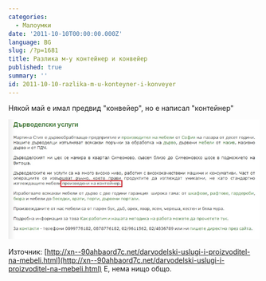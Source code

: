 ```yaml
---
categories:
  - Малоумки
date: '2011-10-10T00:00:00.000Z'
language: BG
slug: /?p=1681
title: Разлика м-у контейнер и конвейер
published: true
summary: ''
id: 2011-10-10-razlika-m-u-konteyner-i-konveyer
---
```


Някой май е имал предвид "конвейер", но е написал "контейнер" 

![](https://raw.githubusercontent.com/kirilchristov/blog_images/main/2011/10/carpenter.jpg)

 Източник: [http://xn--90ahbaord7c.net/darvodelski-uslugi-i-proizvoditel-na-mebeli.html](http://xn--90ahbaord7c.net/darvodelski-uslugi-i-proizvoditel-na-mebeli.html) Е, нема нищо общо.
